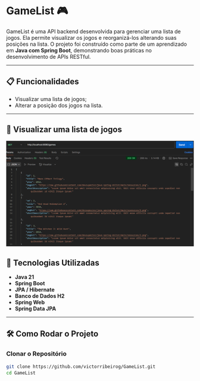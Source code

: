 # GameList 🎮

GameList é uma API backend desenvolvida para gerenciar uma lista de jogos. Ela permite visualizar os jogos e reorganizá-los alterando suas posições na lista. O projeto foi construído como parte de um aprendizado em **Java com Spring Boot**, demonstrando boas práticas no desenvolvimento de APIs RESTful.

---


## 📋 Funcionalidades

- Visualizar uma lista de jogos;
- Alterar a posição dos jogos na lista.

---

## 👀 Visualizar uma lista de jogos

![GameList](assets/img_1.png)


## 🚀 Tecnologias Utilizadas

- **Java 21**
- **Spring Boot**
- **JPA / Hibernate**
- **Banco de Dados H2**
- **Spring Web**
- **Spring Data JPA**

---

## 🛠️ Como Rodar o Projeto

### Clonar o Repositório

```bash
git clone https://github.com/victorribeirog/GameList.git
cd GameList

